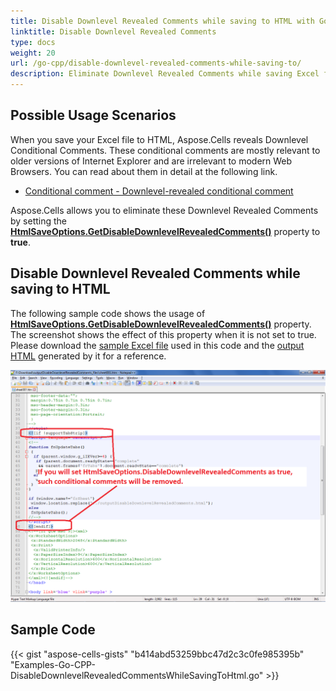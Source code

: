 ```yaml
---
title: Disable Downlevel Revealed Comments while saving to HTML with Golang via C++
linktitle: Disable Downlevel Revealed Comments
type: docs
weight: 20
url: /go-cpp/disable-downlevel-revealed-comments-while-saving-to/
description: Eliminate Downlevel Revealed Comments while saving Excel files to HTML using Aspose.Cells with Golang via C++.
---
```


## **Possible Usage Scenarios**

When you save your Excel file to HTML, Aspose.Cells reveals Downlevel Conditional Comments. These conditional comments are mostly relevant to older versions of Internet Explorer and are irrelevant to modern Web Browsers. You can read about them in detail at the following link.

- [Conditional comment - Downlevel-revealed conditional comment](https://en.wikipedia.org/wiki/Conditional_comment#Downlevel-revealed_conditional_comment)

Aspose.Cells allows you to eliminate these Downlevel Revealed Comments by setting the [**HtmlSaveOptions.GetDisableDownlevelRevealedComments()**](https://reference.aspose.com/cells/go-cpp/htmlsaveoptions/getdisabledownlevelrevealedcomments/) property to **true**.

## **Disable Downlevel Revealed Comments while saving to HTML**

The following sample code shows the usage of [**HtmlSaveOptions.GetDisableDownlevelRevealedComments()**](https://reference.aspose.com/cells/go-cpp/htmlsaveoptions/getdisabledownlevelrevealedcomments/) property. The screenshot shows the effect of this property when it is not set to true. Please download the [sample Excel file](50528257.xlsx) used in this code and the [output HTML](50528258.zip) generated by it for a reference.

![todo:image_alt_text](disable-downlevel-revealed-comments-while-saving-to-html_1.png)

## **Sample Code**

{{< gist "aspose-cells-gists" "b414abd53259bbc47d2c3c0fe985395b" "Examples-Go-CPP-DisableDownlevelRevealedCommentsWhileSavingToHtml.go" >}}